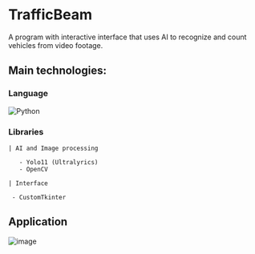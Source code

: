 # TrafficBeam
 A program with interactive interface that uses AI to recognize and count vehicles from video footage.

## Main technologies:
### Language

![Python](https://img.shields.io/badge/python-3670A0?style=for-the-badge&logo=python&logoColor=ffdd54)
  
### Libraries

    | AI and Image processing
    
       - Yolo11 (Ultralyrics)
       - OpenCV
      
    | Interface
    
     - CustomTkinter
  

## Application

![image](https://github.com/user-attachments/assets/da98ac7f-6455-403b-b98e-151110222641)
